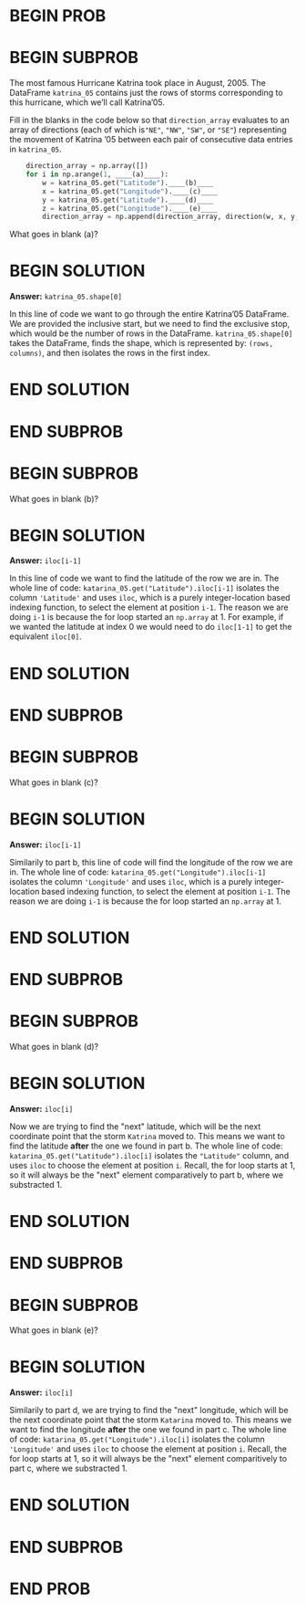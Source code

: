 # BEGIN PROB

# BEGIN SUBPROB

The most famous Hurricane Katrina took place in August, 2005. The DataFrame `katrina_05`
contains just the rows of storms corresponding to this hurricane, which we’ll call Katrina’05.

Fill in the blanks in the code below so that `direction_array` evaluates to an array of
directions (each of which is`"NE"`, `"NW"`, `"SW"`, or `"SE"`) representing the movement of Katrina
’05 between each pair of consecutive data entries in `katrina_05`.

```py
    direction_array = np.array([])
    for i in np.arange(1, ____(a)____):
        w = katrina_05.get("Latitude").____(b)____
        x = katrina_05.get("Longitude").____(c)____
        y = katrina_05.get("Latitude").____(d)____
        z = katrina_05.get("Longitude").____(e)____
        direction_array = np.append(direction_array, direction(w, x, y, z))
```

What goes in blank (a)? 

# BEGIN SOLUTION

**Answer:** `katrina_05.shape[0]`

In this line of code we want to go through the entire Katrina’05 DataFrame. We are provided the inclusive start, but we need to find the exclusive stop, which would be the number of rows in the DataFrame. `katrina_05.shape[0]` takes the DataFrame, finds the shape, which is represented by: `(rows, columns)`, and then isolates the rows in the first index.

# END SOLUTION

# END SUBPROB



# BEGIN SUBPROB

What goes in blank (b)?

# BEGIN SOLUTION

**Answer:** `iloc[i-1]`

In this line of code we want to find the latitude of the row we are in. The whole line of code: `katarina_05.get("Latitude").iloc[i-1]` isolates the column `'Latitude'` and uses `iloc`, which is a purely integer-location based indexing function, to select the element at position `i-1`. The reason we are doing `i-1` is because the for loop started an `np.array` at 1. For example, if we wanted the latitude at index 0 we would need to do `iloc[1-1]` to get the equivalent `iloc[0]`. 

# END SOLUTION

# END SUBPROB



# BEGIN SUBPROB

What goes in blank (c)?

# BEGIN SOLUTION

**Answer:** `iloc[i-1]`

Similarily to part b, this line of code will find the longitude of the row we are in. The whole line of code: `katarina_05.get("Longitude").iloc[i-1]` isolates the column `'Longitude'` and uses `iloc`, which is a purely integer-location based indexing function, to select the element at position `i-1`. The reason we are doing `i-1` is because the for loop started an `np.array` at 1.

# END SOLUTION

# END SUBPROB



# BEGIN SUBPROB

What goes in blank (d)?

# BEGIN SOLUTION

**Answer:** `iloc[i]`

Now we are trying to find the "next" latitude, which will be the next coordinate point that the storm `Katrina` moved to. This means we want to find the latitude **after** the one we found in part b. The whole line of code: `katarina_05.get("Latitude").iloc[i]` isolates the `"Latitude"` column, and uses `iloc` to choose the element at position `i`. Recall, the for loop starts at 1, so it will always be the "next" element comparatively to part b, where we substracted 1.

# END SOLUTION

# END SUBPROB



# BEGIN SUBPROB

What goes in blank (e)?

# BEGIN SOLUTION

**Answer:** `iloc[i]`

Similarily to part d, we are trying to find the "next" longitude, which will be the next coordinate point that the storm `Katarina` moved to. This means we want to find the longitude **after** the one we found in part c. The whole line of code: `katarina_05.get("Longitude").iloc[i]` isolates the column `'Longitude'` and uses `iloc` to choose the element at position `i`. Recall, the for loop starts at 1, so it will always be the "next" element comparitively to part c, where we substracted 1.


# END SOLUTION

# END SUBPROB



# END PROB


